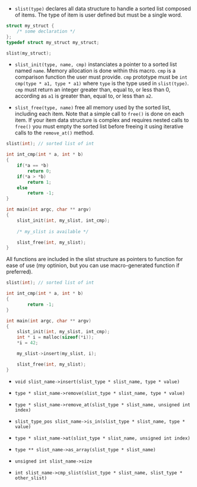 
* `slist(type)` declares all data structure to handle a sorted list composed of items. 
The type of item is user defined but must be a single word.
```c
struct my_struct {
	/* some declaration */
};
typedef struct my_struct my_struct;

slist(my_struct);
```

* `slist_init(type, name, cmp)` instanciates a pointer to a sorted list named `name`. 
Memory allocation is done within this macro. `cmp` is a comparison function 
the user must provide. `cmp` prototype must be `int cmp(type * a1, type * a1)` where
`type` is the type used in `slist(type)`.
 `cmp` must return an integer greater than, equal to, or less than 0, according as 
 `a1` is greater than, equal to, or less than `a2`.

* `slist_free(type, name)` free all memory used by the sorted list, including each item. 
Note that a simple call to `free()` is done on each item. If your item data structure is
complex and requires nested calls to `free()` you must empty the sorted list before freeing 
it using iterative calls to the `remove_at()` method.
```c
slist(int); // sorted list of int

int int_cmp(int * a, int * b)
{
    if(*a == *b)
        return 0;
    if(*a > *b)
        return 1;
    else
        return -1;
}

int main(int argc, char ** argv)
{
    slist_init(int, my_slist, int_cmp);
	
	/* my_slist is available */

    slist_free(int, my_slist);
}
```

All functions are included in the slist structure as pointers to function for ease of use 
(my optinion, but you can use macro-generated function if preferred).

```c
slist(int); // sorted list of int

int int_cmp(int * a, int * b)
{
        return -1;
}

int main(int argc, char ** argv)
{
    slist_init(int, my_slist, int_cmp);
	int * i = malloc(sizeof(*i));
    *i = 42;

    my_slist->insert(my_slist, i);

    slist_free(int, my_slist);
}
```


* `void slist_name->insert(slist_type * slist_name, type * value)`

* `type * slist_name->remove(slist_type * slist_name, type * value)`

* `type * slist_name->remove_at(slist_type * slist_name, unsigned int index)`

* `slist_type_pos slist_name->is_in(slist_type * slist_name, type * value)`

* `type * slist_name->at(slist_type * slist_name, unsigned int index)`

* `type ** slist_name->as_array(slist_type * slist_name)`

* `unsigned int slist_name->size`

* `int slist_name->cmp_slist(slist_type * slist_name, slist_type * other_slist)`

